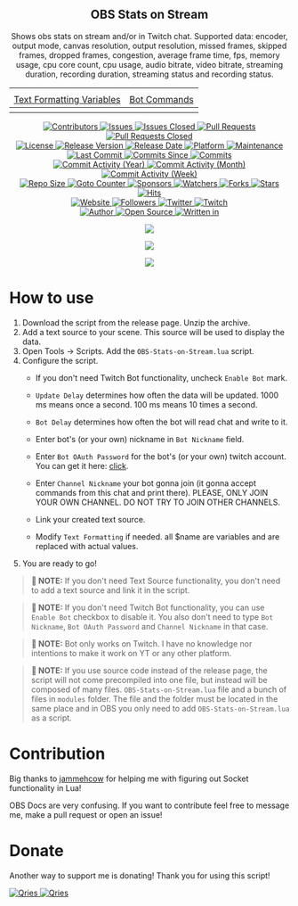 <p align="center">
	<h2 align="center"><b>OBS Stats on Stream</b></h2>
	<p align="center">Shows obs stats on stream and/or in Twitch chat. Supported data: encoder, output mode, canvas resolution, output resolution, missed frames, skipped frames, dropped frames, congestion,  average frame time, fps, memory usage, cpu core count, cpu usage, audio bitrate, video bitrate, streaming duration, recording duration, streaming status and recording status.</p>
</p>

<table style="width:100%" align="center">
<tr><th colspan="2"></th></tr>
<tr>
	<td align="center"><a href="./Text-Formatting-Variables.md">Text Formatting Variables</a></td>
	<td align="center"><a href="./Bot-Commands.md">Bot Commands</a></td>	
</tr>
  <tr><th colspan="2"></th></tr>
</table>

<p align="center">
	<a href="https://github.com/greencomfytea/obs-stats-on-stream/graphs/contributors">
		<img alt="Contributors" src="https://custom-icon-badges.demolab.com/github/contributors/greencomfytea/obs-stats-on-stream?logo=person-add" />
	</a>
	<a href="https://github.com/greencomfytea/obs-stats-on-stream/issues">
		<img alt="Issues" src="https://custom-icon-badges.demolab.com/github/issues/greencomfytea/obs-stats-on-stream?logo=issue-opened" />
	</a>
	<a href="https://github.com/greencomfytea/obs-stats-on-stream/issues">
		<img alt="Issues Closed" src="https://custom-icon-badges.demolab.com/github/issues-closed/greencomfytea/obs-stats-on-stream?logo=issue-closed" />
	</a>
	<a href="https://github.com/greencomfytea/obs-stats-on-stream/pulls">
		<img alt="Pull Requests" src="https://custom-icon-badges.demolab.com/github/issues-pr/greencomfytea/obs-stats-on-stream?logo=git-pull-request" />
	</a>
	<a href="https://github.com/greencomfytea/obs-stats-on-stream/pulls">
		<img alt="Pull Requests Closed" src="https://custom-icon-badges.demolab.com/github/issues-pr-closed/greencomfytea/obs-stats-on-stream?logo=git-pull-request-closed" />
	</a>
<br>
	<a href="https://github.com/greencomfytea/obs-stats-on-stream/blob/main/LICENSE">
		<img alt="License" src="https://custom-icon-badges.demolab.com/github/license/greencomfytea/obs-stats-on-stream?logo=law" />
	</a>
	<a href="https://github.com/greencomfytea/obs-stats-on-stream/releases">
		<img alt="Release Version" src="https://custom-icon-badges.demolab.com/github/v/release/greencomfytea/obs-stats-on-stream?logo=tag" />
	</a>
	<a href="https://github.com/greencomfytea/obs-stats-on-stream/releases">
		<img alt="Release Date" src="https://custom-icon-badges.demolab.com/github/release-date/greencomfytea/obs-stats-on-stream?logo=clock" />
	</a>
	<a href="">
		<img alt="Platform" src="https://custom-icon-badges.demolab.com/badge/platform-win | linux | macos-blue?logo=device-desktop" />
	</a>
	<a href="">
		<img alt="Maintenance" src="https://custom-icon-badges.demolab.com/maintenance/yes/2023?logo=tools" />
	</a>
<br>
	<a href="https://github.com/greencomfytea/obs-stats-on-stream/commits/main">
		<img alt="Last Commit" src="https://custom-icon-badges.demolab.com/github/last-commit/greencomfytea/obs-stats-on-stream?logo=git-commit" />
	</a>
	<a href="https://github.com/greencomfytea/obs-stats-on-stream/commits/main">
		<img alt="Commits Since" src="https://custom-icon-badges.demolab.com/github/commits-since/greencomfytea/obs-stats-on-stream/latest?logo=git-commit" />
	</a>
<a href="https://github.com/greencomfytea/obs-stats-on-stream/commits/main">
		<img alt="Commits" src="https://custom-icon-badges.demolab.com/github/commit-activity/t/greencomfytea/obs-stats-on-stream?logo=git-commit" />
	</a>
<br>
	<a href="https://github.com/greencomfytea/obs-stats-on-stream/graphs/commit-activity">
		<img alt="Commit Activity (Year)" src="https://custom-icon-badges.demolab.com/github/commit-activity/y/greencomfytea/obs-stats-on-stream?logo=pulse" />
	</a>
	<a href="https://github.com/greencomfytea/obs-stats-on-stream/graphs/commit-activity">
		<img alt="Commit Activity (Month)" src="https://custom-icon-badges.demolab.com/github/commit-activity/m/greencomfytea/obs-stats-on-stream?logo=pulse" />
	</a>
	<a href="https://github.com/greencomfytea/obs-stats-on-stream/graphs/commit-activity">
		<img alt="Commit Activity (Week)" src="https://custom-icon-badges.demolab.com/github/commit-activity/w/greencomfytea/obs-stats-on-stream?logo=pulse" />
	</a>
<br>
	<a href="">
		<img alt="Repo Size" src="https://custom-icon-badges.demolab.com/github/repo-size/greencomfytea/obs-stats-on-stream?logo=database" />
	</a>
	<a href="">
		<img alt="Goto Counter" src="https://custom-icon-badges.demolab.com/github/search/greencomfytea/obs-stats-on-stream/goto?logo=git-compare" />
	</a>
	<a href="https://github.com/sponsors/greencomfytea">
		<img alt="Sponsors" src="https://custom-icon-badges.demolab.com/github/sponsors/greencomfytea?logo=heart" />
	</a>
	<a href="https://github.com/GreenComfyTea/obs-stats-on-stream/watchers">
		<img alt="Watchers" src="https://custom-icon-badges.demolab.com/github/watchers/greencomfytea/obs-stats-on-stream?logo=eye" />
	</a>
	<a href="https://github.com/greencomfytea/obs-stats-on-stream/forks">
		<img alt="Forks" src="https://custom-icon-badges.demolab.com/github/forks/greencomfytea/obs-stats-on-stream?logo=repo-forked" />
	</a>
	<a href="https://github.com/greencomfytea/obs-stats-on-stream/stargazers">
		<img alt="Stars" src="https://custom-icon-badges.demolab.com/github/stars/greencomfytea/obs-stats-on-stream?logo=star" />
	</a>
	<a href="https://github.com/greencomfytea/obs-stats-on-stream/graphs/traffic">
		<img alt="Hits" src="https://custom-icon-badges.demolab.com/endpoint?url=https://hits.dwyl.com/greencomfytea/obs-stats-on-stream.json?color=blue&logo=eye" />
	</a>
<br>
	<a href="https://obsproject.com/forum/resources/obs-stats-on-stream.1319">
		<img alt="Website" src="https://custom-icon-badges.demolab.com/website?down_color=red&down_message=down&up_color=brightgreen&up_message=up&url=https://obsproject.com/forum/resources/obs-stats-on-stream.1319?logo=link" />
	</a>
	<a href="https://github.com/greencomfytea?tab=followers">
		<img alt="Followers" src="https://custom-icon-badges.demolab.com/github/followers/greencomfytea?logo=people" />
	</a>
	<a href="https://twitter.com/greencomfytea">
		<img alt="Twitter" src="https://img.shields.io/twitter/follow/greencomfytea?logo=twitter" />
	</a>
	<a href="https://www.twitch.tv/greencomfytea">
		<img alt="Twitch" src="https://img.shields.io/twitch/status/greencomfytea?logo=twitch" />
	</a>
<br>
	<a href="https://github.com/greencomfytea">
		<img alt="Author" src="https://custom-icon-badges.demolab.com/badge/author-GreenComfyTea-green?logo=person" />
	</a>
	<a href="https://github.com/topics/open-source">
		<img alt="Open Source" src="https://img.shields.io/badge/open%20source-%20yes-brightgreen?logo=openvpn" />
	</a>
	<a href="https://learn.microsoft.com/en-us/dotnet/csharp/">
		<img alt="Written in" src="https://custom-icon-badges.demolab.com/badge/written%20in-lua-000080?logo=terminal" />
	</a>
</p>

<p align="center">
	<a>
		<img align="center" src="https://i.imgur.com/uMnrq4r.png" />
	</a>
</p>
<p align="center">
	<a>
		<img align="center" src="https://i.imgur.com/6E7Ku9B.png" />
	</a>
</p>
<p align="center">
	<a>
		<img align="center" src="https://i.imgur.com/Wfi0c1u.png" />
	</a>
</p>

# How to use
1. Download the script from the release page. Unzip the archive. 
2. Add a text source to your scene. This source will be used to display the data.
3. Open Tools -> Scripts. Add the `OBS-Stats-on-Stream.lua` script.
4. Configure the script.
	* If you don't need Twitch Bot functionality, uncheck `Enable Bot` mark.
    * `Update Delay` determines how often the data will be updated. 1000 ms means once a second. 100 ms means 10 times a second.
	* `Bot Delay` determines how often the bot will read chat and write to it.
    
	* Enter bot's (or your own) nickname in `Bot Nickname` field.
	* Enter `Bot OAuth Password` for the bot's (or your own) twitch account. You can get it here: [click](https://twitchapps.com/tmi).
	* Enter `Channel Nickname` your bot gonna join (it gonna accept commands from this chat and print there). PLEASE, ONLY JOIN YOUR OWN CHANNEL. DO NOT TRY TO JOIN OTHER CHANNELS.
	* Link your created text source.
    * Modify `Text Formatting` if needed. all $name are variables and are replaced with actual values.
5. You are ready to go!

>**:pushpin: NOTE:**   If you don't need Text Source functionality, you don't need to add a text source and link it in the script.

>**:pushpin: NOTE:**   If you don't need Twitch Bot functionality, you can use `Enable Bot` checkbox to disable it. You also don't need to type `Bot Nickname`, `Bot OAuth Password` and `Channel Nickname` in that case.

>**:pushpin: NOTE:**   Bot only works on Twitch. I have no knowledge nor intentions to make it work on YT or any other platform.

>**:pushpin: NOTE:**   If you use source code instead of the release page, the script will not come precompiled into one file, but instead will be composed of many files. `OBS-Stats-on-Stream.lua` file and a bunch of files in `modules` folder. The file and the folder must be located in the same place and in OBS you only need to add `OBS-Stats-on-Stream.lua` as a script.

# Contribution

Big thanks to [jammehcow](https://github.com/jammehcow) for helping me with figuring out Socket functionality in Lua!

OBS Docs are very confusing. If you want to contribute feel free to message me, make a pull request or open an issue!

# Donate

Another way to support me is donating! Thank you for using this script!

 <a href="https://streamelements.com/greencomfytea/tip">
  <img alt="Qries" src="https://panels.twitch.tv/panel-48897356-image-c6155d48-b689-4240-875c-f3141355cb56">
</a>
<a href="https://ko-fi.com/greencomfytea">
  <img alt="Qries" src="https://panels.twitch.tv/panel-48897356-image-c2fcf835-87e4-408e-81e8-790789c7acbc">
</a>
